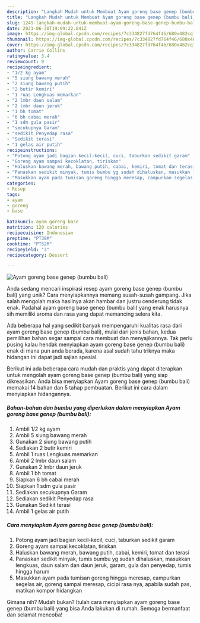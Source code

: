 ```yaml
---
description: "Langkah Mudah untuk Membuat Ayam goreng base genep (bumbu bali) yang Menggugah Selera"
title: "Langkah Mudah untuk Membuat Ayam goreng base genep (bumbu bali) yang Menggugah Selera"
slug: 1249-langkah-mudah-untuk-membuat-ayam-goreng-base-genep-bumbu-bali-yang-menggugah-selera
date: 2021-06-30T19:09:22.841Z
image: https://img-global.cpcdn.com/recipes/7c334827fd764f46/680x482cq70/ayam-goreng-base-genep-bumbu-bali-foto-resep-utama.jpg
thumbnail: https://img-global.cpcdn.com/recipes/7c334827fd764f46/680x482cq70/ayam-goreng-base-genep-bumbu-bali-foto-resep-utama.jpg
cover: https://img-global.cpcdn.com/recipes/7c334827fd764f46/680x482cq70/ayam-goreng-base-genep-bumbu-bali-foto-resep-utama.jpg
author: Carrie Collins
ratingvalue: 3.4
reviewcount: 9
recipeingredient:
- "1/2 kg ayam"
- "5 siung bawang merah"
- "2 siung bawang putih"
- "2 butir kemiri"
- "1 ruas Lengkuas memarkan"
- "2 lmbr daun salam"
- "2 lmbr daun jeruk"
- "1 bh tomat"
- "6 bh cabai merah"
- "1 sdm gula pasir"
- "secukupnya Garam"
- "sedikit Penyedap rasa"
- "Sedikit terasi"
- "1 gelas air putih"
recipeinstructions:
- "Potong ayam jadi bagian kecil-kecil, cuci, taburkan sedikit garam"
- "Goreng ayam sampai kecoklatan, tiriskan"
- "Haluskan bawang merah, bawang putih, cabai, kemiri, tomat dan terasi"
- "Panaskan sedikit minyak, tumis bumbu yg sudah dihaluskan, masukkan lengkuas, daun salam dan daun jeruk, garam, gula dan penyedap, tumis hingga harum"
- "Masukkan ayam pada tumisan goreng hingga meresap, campurkan segelas air, goreng sampai meresap, cicipi rasa nya, apabila sudah pas, matikan kompor hidangkan"
categories:
- Resep
tags:
- ayam
- goreng
- base

katakunci: ayam goreng base 
nutrition: 120 calories
recipecuisine: Indonesian
preptime: "PT38M"
cooktime: "PT52M"
recipeyield: "3"
recipecategory: Dessert

---
```



![Ayam goreng base genep (bumbu bali)](https://img-global.cpcdn.com/recipes/7c334827fd764f46/680x482cq70/ayam-goreng-base-genep-bumbu-bali-foto-resep-utama.jpg)

Anda sedang mencari inspirasi resep ayam goreng base genep (bumbu bali) yang unik? Cara menyiapkannya memang susah-susah gampang. Jika salah mengolah maka hasilnya akan hambar dan justru cenderung tidak enak. Padahal ayam goreng base genep (bumbu bali) yang enak harusnya sih memiliki aroma dan rasa yang dapat memancing selera kita.



Ada beberapa hal yang sedikit banyak mempengaruhi kualitas rasa dari ayam goreng base genep (bumbu bali), mulai dari jenis bahan, kedua pemilihan bahan segar sampai cara membuat dan menyajikannya. Tak perlu pusing kalau hendak menyiapkan ayam goreng base genep (bumbu bali) enak di mana pun anda berada, karena asal sudah tahu triknya maka hidangan ini dapat jadi sajian spesial.


Berikut ini ada beberapa cara mudah dan praktis yang dapat diterapkan untuk mengolah ayam goreng base genep (bumbu bali) yang siap dikreasikan. Anda bisa menyiapkan Ayam goreng base genep (bumbu bali) memakai 14 bahan dan 5 tahap pembuatan. Berikut ini cara dalam menyiapkan hidangannya.

<!--inarticleads1-->

##### Bahan-bahan dan bumbu yang diperlukan dalam menyiapkan Ayam goreng base genep (bumbu bali):

1. Ambil 1/2 kg ayam
1. Ambil 5 siung bawang merah
1. Gunakan 2 siung bawang putih
1. Sediakan 2 butir kemiri
1. Ambil 1 ruas Lengkuas memarkan
1. Ambil 2 lmbr daun salam
1. Gunakan 2 lmbr daun jeruk
1. Ambil 1 bh tomat
1. Siapkan 6 bh cabai merah
1. Siapkan 1 sdm gula pasir
1. Sediakan secukupnya Garam
1. Sediakan sedikit Penyedap rasa
1. Gunakan Sedikit terasi
1. Ambil 1 gelas air putih




<!--inarticleads2-->

##### Cara menyiapkan Ayam goreng base genep (bumbu bali):

1. Potong ayam jadi bagian kecil-kecil, cuci, taburkan sedikit garam
1. Goreng ayam sampai kecoklatan, tiriskan
1. Haluskan bawang merah, bawang putih, cabai, kemiri, tomat dan terasi
1. Panaskan sedikit minyak, tumis bumbu yg sudah dihaluskan, masukkan lengkuas, daun salam dan daun jeruk, garam, gula dan penyedap, tumis hingga harum
1. Masukkan ayam pada tumisan goreng hingga meresap, campurkan segelas air, goreng sampai meresap, cicipi rasa nya, apabila sudah pas, matikan kompor hidangkan




Gimana nih? Mudah bukan? Itulah cara menyiapkan ayam goreng base genep (bumbu bali) yang bisa Anda lakukan di rumah. Semoga bermanfaat dan selamat mencoba!
